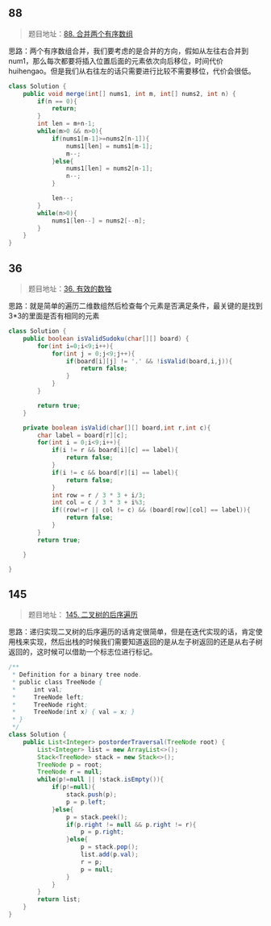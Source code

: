 ## 88

> 题目地址：[88. 合并两个有序数组](https://leetcode-cn.com/problems/merge-sorted-array/)

思路：两个有序数组合并，我们要考虑的是合并的方向，假如从左往右合并到num1，那么每次都要将插入位置后面的元素依次向后移位，时间代价huihengao。但是我们从右往左的话只需要进行比较不需要移位，代价会很低。

```java
class Solution {
    public void merge(int[] nums1, int m, int[] nums2, int n) {
        if(n == 0){
            return;
        }
        int len = m+n-1;
        while(m>0 && n>0){
            if(nums1[m-1]>=nums2[n-1]){
                nums1[len] = nums1[m-1];
                m--;
            }else{
                nums1[len] = nums2[n-1];
                n--;
            }

            len--;
        }
        while(n>0){
            nums1[len--] = nums2[--n];
        }
    }
}
```

##  36

> 题目地址：[36. 有效的数独](https://leetcode-cn.com/problems/valid-sudoku/)

思路：就是简单的遍历二维数组然后检查每个元素是否满足条件，最关键的是找到3*3的里面是否有相同的元素

```java
class Solution {
    public boolean isValidSudoku(char[][] board) {
        for(int i=0;i<9;i++){
            for(int j = 0;j<9;j++){
                if(board[i][j] != '.' && !isValid(board,i,j)){
                    return false;
                }
            }
        }

        return true;
    }

    private boolean isValid(char[][] board,int r,int c){
        char label = board[r][c];
        for(int i = 0;i<9;i++){
            if(i != r && board[i][c] == label){
                return false;
            }
            if(i != c && board[r][i] == label){
                return false;
            }
            int row = r / 3 * 3 + i/3;
            int col = c / 3 * 3 + i%3;
            if((row!=r || col != c) && (board[row][col] == label)){
                return false;
            }
        }
        return true;

    }

}
```

## 145

> 题目地址： [145. 二叉树的后序遍历](https://leetcode-cn.com/problems/binary-tree-postorder-traversal/)

思路：递归实现二叉树的后序遍历的话肯定很简单，但是在迭代实现的话，肯定使用栈来实现，然后出栈的时候我们需要知道返回的是从左子树返回的还是从右子树返回的，这时候可以借助一个标志位进行标记。

```java
/**
 * Definition for a binary tree node.
 * public class TreeNode {
 *     int val;
 *     TreeNode left;
 *     TreeNode right;
 *     TreeNode(int x) { val = x; }
 * }
 */
class Solution {
    public List<Integer> postorderTraversal(TreeNode root) {
        List<Integer> list = new ArrayList<>();
        Stack<TreeNode> stack = new Stack<>();
        TreeNode p = root;
        TreeNode r = null;
        while(p!=null || !stack.isEmpty()){
            if(p!=null){
                stack.push(p);
                p = p.left;
            }else{
                p = stack.peek();
                if(p.right != null && p.right != r){
                    p = p.right;
                }else{
                    p = stack.pop();
                    list.add(p.val);
                    r = p;
                    p = null;
                }
            }
        }
        return list;
    }
}
```


